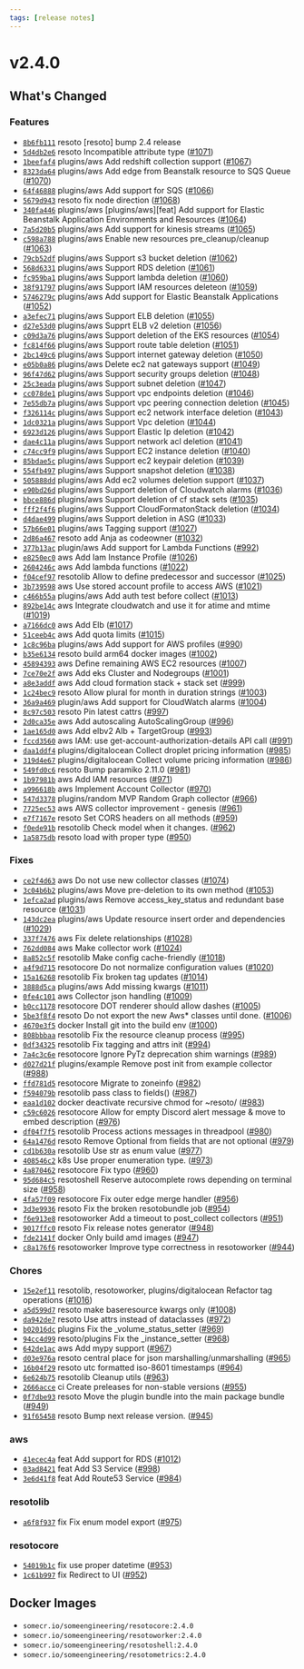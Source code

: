```yaml
---
tags: [release notes]
---
```


# v2.4.0

## What's Changed

### Features

- [`8b6fb111`](https://github.com/someengineering/resoto/commit/8b6fb111) <span class="badge badge--secondary">resoto</span> [resoto] bump 2.4 release
- [`5d4db2e6`](https://github.com/someengineering/resoto/commit/5d4db2e6) <span class="badge badge--secondary">resoto</span> Incompatible attribute type ([#1071](https://github.com/someengineering/resoto/pull/1071))
- [`1beefaf4`](https://github.com/someengineering/resoto/commit/1beefaf4) <span class="badge badge--secondary">plugins/aws</span> Add redshift collection support ([#1067](https://github.com/someengineering/resoto/pull/1067))
- [`8323da64`](https://github.com/someengineering/resoto/commit/8323da64) <span class="badge badge--secondary">plugins/aws</span> Add edge from Beanstalk resource to SQS Queue ([#1070](https://github.com/someengineering/resoto/pull/1070))
- [`64f46888`](https://github.com/someengineering/resoto/commit/64f46888) <span class="badge badge--secondary">plugins/aws</span> Add support for SQS ([#1066](https://github.com/someengineering/resoto/pull/1066))
- [`5679d943`](https://github.com/someengineering/resoto/commit/5679d943) <span class="badge badge--secondary">resoto</span> fix node direction ([#1068](https://github.com/someengineering/resoto/pull/1068))
- [`340fa446`](https://github.com/someengineering/resoto/commit/340fa446) <span class="badge badge--secondary">plugins/aws</span> [plugins/aws][feat] Add support for Elastic Beanstalk Application Environments and Resources ([#1064](https://github.com/someengineering/resoto/pull/1064))
- [`7a5d20b5`](https://github.com/someengineering/resoto/commit/7a5d20b5) <span class="badge badge--secondary">plugins/aws</span> Add support for kinesis streams ([#1065](https://github.com/someengineering/resoto/pull/1065))
- [`c598a788`](https://github.com/someengineering/resoto/commit/c598a788) <span class="badge badge--secondary">plugins/aws</span> Enable new resources pre_cleanup/cleanup ([#1063](https://github.com/someengineering/resoto/pull/1063))
- [`79cb52df`](https://github.com/someengineering/resoto/commit/79cb52df) <span class="badge badge--secondary">plugins/aws</span> Support s3 bucket deletion ([#1062](https://github.com/someengineering/resoto/pull/1062))
- [`568d6331`](https://github.com/someengineering/resoto/commit/568d6331) <span class="badge badge--secondary">plugins/aws</span> Support RDS deletion ([#1061](https://github.com/someengineering/resoto/pull/1061))
- [`fc959ba1`](https://github.com/someengineering/resoto/commit/fc959ba1) <span class="badge badge--secondary">plugins/aws</span> Support lambda deletion ([#1060](https://github.com/someengineering/resoto/pull/1060))
- [`38f91797`](https://github.com/someengineering/resoto/commit/38f91797) <span class="badge badge--secondary">plugins/aws</span> Support IAM resources deleteon ([#1059](https://github.com/someengineering/resoto/pull/1059))
- [`5746279c`](https://github.com/someengineering/resoto/commit/5746279c) <span class="badge badge--secondary">plugins/aws</span> Add support for Elastic Beanstalk Applications ([#1052](https://github.com/someengineering/resoto/pull/1052))
- [`a3efec71`](https://github.com/someengineering/resoto/commit/a3efec71) <span class="badge badge--secondary">plugins/aws</span> Support ELB deletion ([#1055](https://github.com/someengineering/resoto/pull/1055))
- [`d27e53d0`](https://github.com/someengineering/resoto/commit/d27e53d0) <span class="badge badge--secondary">plugins/aws</span> Supprt ELB v2 deletion ([#1056](https://github.com/someengineering/resoto/pull/1056))
- [`c09d3a76`](https://github.com/someengineering/resoto/commit/c09d3a76) <span class="badge badge--secondary">plugins/aws</span> Support deletion of the EKS resources ([#1054](https://github.com/someengineering/resoto/pull/1054))
- [`fc814f66`](https://github.com/someengineering/resoto/commit/fc814f66) <span class="badge badge--secondary">plugins/aws</span> Support route table deletion ([#1051](https://github.com/someengineering/resoto/pull/1051))
- [`2bc149c6`](https://github.com/someengineering/resoto/commit/2bc149c6) <span class="badge badge--secondary">plugins/aws</span> Support internet gateway deletion ([#1050](https://github.com/someengineering/resoto/pull/1050))
- [`e05b0a86`](https://github.com/someengineering/resoto/commit/e05b0a86) <span class="badge badge--secondary">plugins/aws</span> Delete ec2 nat gateways support ([#1049](https://github.com/someengineering/resoto/pull/1049))
- [`96f47d62`](https://github.com/someengineering/resoto/commit/96f47d62) <span class="badge badge--secondary">plugins/aws</span> Support security groups deletion ([#1048](https://github.com/someengineering/resoto/pull/1048))
- [`25c3eada`](https://github.com/someengineering/resoto/commit/25c3eada) <span class="badge badge--secondary">plugins/aws</span> Support subnet deletion ([#1047](https://github.com/someengineering/resoto/pull/1047))
- [`cc078de1`](https://github.com/someengineering/resoto/commit/cc078de1) <span class="badge badge--secondary">plugins/aws</span> Support vpc endpoints deletion ([#1046](https://github.com/someengineering/resoto/pull/1046))
- [`7e55db7a`](https://github.com/someengineering/resoto/commit/7e55db7a) <span class="badge badge--secondary">plugins/aws</span> Support vpc peering connection deletion ([#1045](https://github.com/someengineering/resoto/pull/1045))
- [`f326114c`](https://github.com/someengineering/resoto/commit/f326114c) <span class="badge badge--secondary">plugins/aws</span> Support ec2 network interface deletion ([#1043](https://github.com/someengineering/resoto/pull/1043))
- [`1dc0321a`](https://github.com/someengineering/resoto/commit/1dc0321a) <span class="badge badge--secondary">plugins/aws</span> Support Vpc deletion ([#1044](https://github.com/someengineering/resoto/pull/1044))
- [`6923d126`](https://github.com/someengineering/resoto/commit/6923d126) <span class="badge badge--secondary">plugins/aws</span> Support Elastic Ip deletion ([#1042](https://github.com/someengineering/resoto/pull/1042))
- [`dae4c11a`](https://github.com/someengineering/resoto/commit/dae4c11a) <span class="badge badge--secondary">plugins/aws</span> Support network acl deletion ([#1041](https://github.com/someengineering/resoto/pull/1041))
- [`c74cc9f9`](https://github.com/someengineering/resoto/commit/c74cc9f9) <span class="badge badge--secondary">plugins/aws</span> Support EC2 instance deletion ([#1040](https://github.com/someengineering/resoto/pull/1040))
- [`85bdae5c`](https://github.com/someengineering/resoto/commit/85bdae5c) <span class="badge badge--secondary">plugins/aws</span> Support ec2 keypair deletion ([#1039](https://github.com/someengineering/resoto/pull/1039))
- [`554fb497`](https://github.com/someengineering/resoto/commit/554fb497) <span class="badge badge--secondary">plugins/aws</span> Support snapshot deletion ([#1038](https://github.com/someengineering/resoto/pull/1038))
- [`505888dd`](https://github.com/someengineering/resoto/commit/505888dd) <span class="badge badge--secondary">plugins/aws</span> Add ec2 volumes deletion support ([#1037](https://github.com/someengineering/resoto/pull/1037))
- [`e90bd26d`](https://github.com/someengineering/resoto/commit/e90bd26d) <span class="badge badge--secondary">plugins/aws</span> Support deletion of Cloudwatch alarms ([#1036](https://github.com/someengineering/resoto/pull/1036))
- [`bbce886d`](https://github.com/someengineering/resoto/commit/bbce886d) <span class="badge badge--secondary">plugins/aws</span> Support deletion of cf stack sets ([#1035](https://github.com/someengineering/resoto/pull/1035))
- [`fff2f4f6`](https://github.com/someengineering/resoto/commit/fff2f4f6) <span class="badge badge--secondary">plugins/aws</span> Support CloudFormatonStack deletion ([#1034](https://github.com/someengineering/resoto/pull/1034))
- [`d4dae499`](https://github.com/someengineering/resoto/commit/d4dae499) <span class="badge badge--secondary">plugins/aws</span> Support deletion in ASG ([#1033](https://github.com/someengineering/resoto/pull/1033))
- [`57b66e01`](https://github.com/someengineering/resoto/commit/57b66e01) <span class="badge badge--secondary">plugins/aws</span> Tagging support ([#1027](https://github.com/someengineering/resoto/pull/1027))
- [`2d86a467`](https://github.com/someengineering/resoto/commit/2d86a467) <span class="badge badge--secondary">resoto</span> add Anja as codeowner ([#1032](https://github.com/someengineering/resoto/pull/1032))
- [`377b13ac`](https://github.com/someengineering/resoto/commit/377b13ac) <span class="badge badge--secondary">plugin/aws</span> Add support for Lambda Functions ([#992](https://github.com/someengineering/resoto/pull/992))
- [`e8250ec0`](https://github.com/someengineering/resoto/commit/e8250ec0) <span class="badge badge--secondary">aws</span> Add Iam Instance Profile ([#1026](https://github.com/someengineering/resoto/pull/1026))
- [`2604246c`](https://github.com/someengineering/resoto/commit/2604246c) <span class="badge badge--secondary">aws</span> Add lambda functions ([#1022](https://github.com/someengineering/resoto/pull/1022))
- [`f04cef97`](https://github.com/someengineering/resoto/commit/f04cef97) <span class="badge badge--secondary">resotolib</span> Allow to define predecessor and successor ([#1025](https://github.com/someengineering/resoto/pull/1025))
- [`3b739598`](https://github.com/someengineering/resoto/commit/3b739598) <span class="badge badge--secondary">aws</span> Use stored account profile to access AWS ([#1021](https://github.com/someengineering/resoto/pull/1021))
- [`c466b55a`](https://github.com/someengineering/resoto/commit/c466b55a) <span class="badge badge--secondary">plugins/aws</span> Add auth test before collect ([#1013](https://github.com/someengineering/resoto/pull/1013))
- [`892be14c`](https://github.com/someengineering/resoto/commit/892be14c) <span class="badge badge--secondary">aws</span> Integrate cloudwatch and use it for atime and mtime ([#1019](https://github.com/someengineering/resoto/pull/1019))
- [`a7166dc0`](https://github.com/someengineering/resoto/commit/a7166dc0) <span class="badge badge--secondary">aws</span> Add Elb ([#1017](https://github.com/someengineering/resoto/pull/1017))
- [`51ceeb4c`](https://github.com/someengineering/resoto/commit/51ceeb4c) <span class="badge badge--secondary">aws</span> Add quota limits ([#1015](https://github.com/someengineering/resoto/pull/1015))
- [`1c8c96ba`](https://github.com/someengineering/resoto/commit/1c8c96ba) <span class="badge badge--secondary">plugins/aws</span> Add support for AWS profiles ([#990](https://github.com/someengineering/resoto/pull/990))
- [`b35e6134`](https://github.com/someengineering/resoto/commit/b35e6134) <span class="badge badge--secondary">resoto</span> build arm64 docker images ([#1002](https://github.com/someengineering/resoto/pull/1002))
- [`45894393`](https://github.com/someengineering/resoto/commit/45894393) <span class="badge badge--secondary">aws</span> Define remaining AWS EC2 resources ([#1007](https://github.com/someengineering/resoto/pull/1007))
- [`7ce70e2f`](https://github.com/someengineering/resoto/commit/7ce70e2f) <span class="badge badge--secondary">aws</span> Add eks Cluster and Nodegroups ([#1001](https://github.com/someengineering/resoto/pull/1001))
- [`a8e3addf`](https://github.com/someengineering/resoto/commit/a8e3addf) <span class="badge badge--secondary">aws</span> Add cloud formation stack + stack set ([#999](https://github.com/someengineering/resoto/pull/999))
- [`1c24bec9`](https://github.com/someengineering/resoto/commit/1c24bec9) <span class="badge badge--secondary">resoto</span> Allow plural for month in duration strings ([#1003](https://github.com/someengineering/resoto/pull/1003))
- [`36a9a469`](https://github.com/someengineering/resoto/commit/36a9a469) <span class="badge badge--secondary">plugin/aws</span> Add support for CloudWatch alarms ([#1004](https://github.com/someengineering/resoto/pull/1004))
- [`8c97c503`](https://github.com/someengineering/resoto/commit/8c97c503) <span class="badge badge--secondary">resoto</span> Pin latest cattrs ([#997](https://github.com/someengineering/resoto/pull/997))
- [`2d0ca35e`](https://github.com/someengineering/resoto/commit/2d0ca35e) <span class="badge badge--secondary">aws</span> Add autoscaling AutoScalingGroup ([#996](https://github.com/someengineering/resoto/pull/996))
- [`1ae165d0`](https://github.com/someengineering/resoto/commit/1ae165d0) <span class="badge badge--secondary">aws</span> Add elbv2 Alb + TargetGroup ([#993](https://github.com/someengineering/resoto/pull/993))
- [`fccd3560`](https://github.com/someengineering/resoto/commit/fccd3560) <span class="badge badge--secondary">aws</span> IAM: use get-account-authorization-details API call ([#991](https://github.com/someengineering/resoto/pull/991))
- [`daa1ddf4`](https://github.com/someengineering/resoto/commit/daa1ddf4) <span class="badge badge--secondary">plugins/digitalocean</span> Collect droplet pricing information ([#985](https://github.com/someengineering/resoto/pull/985))
- [`319d4e67`](https://github.com/someengineering/resoto/commit/319d4e67) <span class="badge badge--secondary">plugins/digitalocean</span> Collect volume pricing information ([#986](https://github.com/someengineering/resoto/pull/986))
- [`549fd0c6`](https://github.com/someengineering/resoto/commit/549fd0c6) <span class="badge badge--secondary">resoto</span> Bump paramiko 2.11.0 ([#981](https://github.com/someengineering/resoto/pull/981))
- [`1b97981b`](https://github.com/someengineering/resoto/commit/1b97981b) <span class="badge badge--secondary">aws</span> Add IAM resources ([#971](https://github.com/someengineering/resoto/pull/971))
- [`a996618b`](https://github.com/someengineering/resoto/commit/a996618b) <span class="badge badge--secondary">aws</span> Implement Account Collector ([#970](https://github.com/someengineering/resoto/pull/970))
- [`547d3378`](https://github.com/someengineering/resoto/commit/547d3378) <span class="badge badge--secondary">plugins/random</span> MVP Random Graph collector ([#966](https://github.com/someengineering/resoto/pull/966))
- [`7725ec53`](https://github.com/someengineering/resoto/commit/7725ec53) <span class="badge badge--secondary">aws</span> AWS collector improvement - genesis ([#961](https://github.com/someengineering/resoto/pull/961))
- [`e7f7167e`](https://github.com/someengineering/resoto/commit/e7f7167e) <span class="badge badge--secondary">resoto</span> Set CORS headers on all methods ([#959](https://github.com/someengineering/resoto/pull/959))
- [`f0ede91b`](https://github.com/someengineering/resoto/commit/f0ede91b) <span class="badge badge--secondary">resotolib</span> Check model when it changes. ([#962](https://github.com/someengineering/resoto/pull/962))
- [`1a5875db`](https://github.com/someengineering/resoto/commit/1a5875db) <span class="badge badge--secondary">resoto</span> load with proper type ([#950](https://github.com/someengineering/resoto/pull/950))

### Fixes

- [`ce2f4d63`](https://github.com/someengineering/resoto/commit/ce2f4d63) <span class="badge badge--secondary">aws</span> Do not use new collector classes ([#1074](https://github.com/someengineering/resoto/pull/1074))
- [`3c04b6b2`](https://github.com/someengineering/resoto/commit/3c04b6b2) <span class="badge badge--secondary">plugins/aws</span> Move pre-deletion to its own method ([#1053](https://github.com/someengineering/resoto/pull/1053))
- [`1efca2ad`](https://github.com/someengineering/resoto/commit/1efca2ad) <span class="badge badge--secondary">plugins/aws</span> Remove access_key_status and redundant base resource ([#1031](https://github.com/someengineering/resoto/pull/1031))
- [`143dc2ea`](https://github.com/someengineering/resoto/commit/143dc2ea) <span class="badge badge--secondary">plugins/aws</span> Update resource insert order and dependencies ([#1029](https://github.com/someengineering/resoto/pull/1029))
- [`337f7476`](https://github.com/someengineering/resoto/commit/337f7476) <span class="badge badge--secondary">aws</span> Fix delete relationships ([#1028](https://github.com/someengineering/resoto/pull/1028))
- [`762dd084`](https://github.com/someengineering/resoto/commit/762dd084) <span class="badge badge--secondary">aws</span> Make collector work ([#1024](https://github.com/someengineering/resoto/pull/1024))
- [`8a852c5f`](https://github.com/someengineering/resoto/commit/8a852c5f) <span class="badge badge--secondary">resotolib</span> Make config cache-friendly ([#1018](https://github.com/someengineering/resoto/pull/1018))
- [`a4f9d715`](https://github.com/someengineering/resoto/commit/a4f9d715) <span class="badge badge--secondary">resotocore</span> Do not normalize configuration values ([#1020](https://github.com/someengineering/resoto/pull/1020))
- [`15a16268`](https://github.com/someengineering/resoto/commit/15a16268) <span class="badge badge--secondary">resotolib</span> Fix broken tag updates ([#1014](https://github.com/someengineering/resoto/pull/1014))
- [`3888d5ca`](https://github.com/someengineering/resoto/commit/3888d5ca) <span class="badge badge--secondary">plugins/aws</span> Add missing kwargs ([#1011](https://github.com/someengineering/resoto/pull/1011))
- [`0fe4c101`](https://github.com/someengineering/resoto/commit/0fe4c101) <span class="badge badge--secondary">aws</span> Collector json handling ([#1009](https://github.com/someengineering/resoto/pull/1009))
- [`b0cc1178`](https://github.com/someengineering/resoto/commit/b0cc1178) <span class="badge badge--secondary">resotocore</span> DOT renderer should allow dashes ([#1005](https://github.com/someengineering/resoto/pull/1005))
- [`5be3f8f4`](https://github.com/someengineering/resoto/commit/5be3f8f4) <span class="badge badge--secondary">resoto</span> Do not export the new Aws\* classes until done. ([#1006](https://github.com/someengineering/resoto/pull/1006))
- [`4670e3f5`](https://github.com/someengineering/resoto/commit/4670e3f5) <span class="badge badge--secondary">docker</span> Install git into the build env ([#1000](https://github.com/someengineering/resoto/pull/1000))
- [`808bbbaa`](https://github.com/someengineering/resoto/commit/808bbbaa) <span class="badge badge--secondary">resotolib</span> Fix the resource cleanup process ([#995](https://github.com/someengineering/resoto/pull/995))
- [`0df34325`](https://github.com/someengineering/resoto/commit/0df34325) <span class="badge badge--secondary">resotolib</span> Fix tagging and attrs init ([#994](https://github.com/someengineering/resoto/pull/994))
- [`7a4c3c6e`](https://github.com/someengineering/resoto/commit/7a4c3c6e) <span class="badge badge--secondary">resotocore</span> Ignore PyTz deprecation shim warnings ([#989](https://github.com/someengineering/resoto/pull/989))
- [`d027d21f`](https://github.com/someengineering/resoto/commit/d027d21f) <span class="badge badge--secondary">plugins/example</span> Remove post init from example collector ([#988](https://github.com/someengineering/resoto/pull/988))
- [`ffd781d5`](https://github.com/someengineering/resoto/commit/ffd781d5) <span class="badge badge--secondary">resotocore</span> Migrate to zoneinfo ([#982](https://github.com/someengineering/resoto/pull/982))
- [`f594079b`](https://github.com/someengineering/resoto/commit/f594079b) <span class="badge badge--secondary">resotolib</span> pass class to fields() ([#987](https://github.com/someengineering/resoto/pull/987))
- [`eaa1d102`](https://github.com/someengineering/resoto/commit/eaa1d102) <span class="badge badge--secondary">docker</span> deactivate recursive chmod for ~resoto/ ([#983](https://github.com/someengineering/resoto/pull/983))
- [`c59c6026`](https://github.com/someengineering/resoto/commit/c59c6026) <span class="badge badge--secondary">resotocore</span> Allow for empty Discord alert message & move to embed description ([#976](https://github.com/someengineering/resoto/pull/976))
- [`df04f7f5`](https://github.com/someengineering/resoto/commit/df04f7f5) <span class="badge badge--secondary">resotolib</span> Process actions messages in threadpool ([#980](https://github.com/someengineering/resoto/pull/980))
- [`64a1476d`](https://github.com/someengineering/resoto/commit/64a1476d) <span class="badge badge--secondary">resoto</span> Remove Optional from fields that are not optional ([#979](https://github.com/someengineering/resoto/pull/979))
- [`cd1b630a`](https://github.com/someengineering/resoto/commit/cd1b630a) <span class="badge badge--secondary">resotolib</span> Use str as enum value ([#977](https://github.com/someengineering/resoto/pull/977))
- [`408546c2`](https://github.com/someengineering/resoto/commit/408546c2) <span class="badge badge--secondary">k8s</span> Use proper enumeration type. ([#973](https://github.com/someengineering/resoto/pull/973))
- [`4a870462`](https://github.com/someengineering/resoto/commit/4a870462) <span class="badge badge--secondary">resotocore</span> Fix typo ([#960](https://github.com/someengineering/resoto/pull/960))
- [`95d684c5`](https://github.com/someengineering/resoto/commit/95d684c5) <span class="badge badge--secondary">resotoshell</span> Reserve autocomplete rows depending on terminal size ([#958](https://github.com/someengineering/resoto/pull/958))
- [`4fa57f09`](https://github.com/someengineering/resoto/commit/4fa57f09) <span class="badge badge--secondary">resotocore</span> Fix outer edge merge handler ([#956](https://github.com/someengineering/resoto/pull/956))
- [`3d3e9936`](https://github.com/someengineering/resoto/commit/3d3e9936) <span class="badge badge--secondary">resoto</span> Fix the broken resotobundle job ([#954](https://github.com/someengineering/resoto/pull/954))
- [`f6e913e8`](https://github.com/someengineering/resoto/commit/f6e913e8) <span class="badge badge--secondary">resotoworker</span> Add a timeout to post_collect collectors ([#951](https://github.com/someengineering/resoto/pull/951))
- [`9017ffc0`](https://github.com/someengineering/resoto/commit/9017ffc0) <span class="badge badge--secondary">resoto</span> Fix release notes generator ([#948](https://github.com/someengineering/resoto/pull/948))
- [`fde2141f`](https://github.com/someengineering/resoto/commit/fde2141f) <span class="badge badge--secondary">docker</span> Only build amd images ([#947](https://github.com/someengineering/resoto/pull/947))
- [`c8a176f6`](https://github.com/someengineering/resoto/commit/c8a176f6) <span class="badge badge--secondary">resotoworker</span> Improve type correctness in resotoworker ([#944](https://github.com/someengineering/resoto/pull/944))

### Chores

- [`15e2ef11`](https://github.com/someengineering/resoto/commit/15e2ef11) <span class="badge badge--secondary">resotolib, resotoworker, plugins/digitalocean</span> Refactor tag operations ([#1016](https://github.com/someengineering/resoto/pull/1016))
- [`a5d599d7`](https://github.com/someengineering/resoto/commit/a5d599d7) <span class="badge badge--secondary">resoto</span> make baseresource kwargs only ([#1008](https://github.com/someengineering/resoto/pull/1008))
- [`da942de7`](https://github.com/someengineering/resoto/commit/da942de7) <span class="badge badge--secondary">resoto</span> Use attrs instead of dataclasses ([#972](https://github.com/someengineering/resoto/pull/972))
- [`b02016dc`](https://github.com/someengineering/resoto/commit/b02016dc) <span class="badge badge--secondary">plugins</span> Fix the \_volume_status_setter ([#969](https://github.com/someengineering/resoto/pull/969))
- [`94cc4d99`](https://github.com/someengineering/resoto/commit/94cc4d99) <span class="badge badge--secondary">resoto/plugins</span> Fix the \_instance_setter ([#968](https://github.com/someengineering/resoto/pull/968))
- [`642de1ac`](https://github.com/someengineering/resoto/commit/642de1ac) <span class="badge badge--secondary">aws</span> Add mypy support ([#967](https://github.com/someengineering/resoto/pull/967))
- [`d03e976a`](https://github.com/someengineering/resoto/commit/d03e976a) <span class="badge badge--secondary">resoto</span> central place for json marshalling/unmarshalling ([#965](https://github.com/someengineering/resoto/pull/965))
- [`16b04f29`](https://github.com/someengineering/resoto/commit/16b04f29) <span class="badge badge--secondary">resoto</span> utc formatted iso-8601 timestamps ([#964](https://github.com/someengineering/resoto/pull/964))
- [`6e624b75`](https://github.com/someengineering/resoto/commit/6e624b75) <span class="badge badge--secondary">resotolib</span> Cleanup utils ([#963](https://github.com/someengineering/resoto/pull/963))
- [`2666acce`](https://github.com/someengineering/resoto/commit/2666acce) <span class="badge badge--secondary">ci</span> Create preleases for non-stable versions ([#955](https://github.com/someengineering/resoto/pull/955))
- [`0f7dbe93`](https://github.com/someengineering/resoto/commit/0f7dbe93) <span class="badge badge--secondary">resoto</span> Move the plugin bundle into the main package bundle ([#949](https://github.com/someengineering/resoto/pull/949))
- [`91f65458`](https://github.com/someengineering/resoto/commit/91f65458) <span class="badge badge--secondary">resoto</span> Bump next release version. ([#945](https://github.com/someengineering/resoto/pull/945))

### aws

- [`41ecec4a`](https://github.com/someengineering/resoto/commit/41ecec4a) <span class="badge badge--secondary">feat</span> Add support for RDS ([#1012](https://github.com/someengineering/resoto/pull/1012))
- [`03ad8421`](https://github.com/someengineering/resoto/commit/03ad8421) <span class="badge badge--secondary">feat</span> Add S3 Service ([#998](https://github.com/someengineering/resoto/pull/998))
- [`3e6d41f8`](https://github.com/someengineering/resoto/commit/3e6d41f8) <span class="badge badge--secondary">feat</span> Add Route53 Service ([#984](https://github.com/someengineering/resoto/pull/984))

### resotolib

- [`a6f8f937`](https://github.com/someengineering/resoto/commit/a6f8f937) <span class="badge badge--secondary">fix</span> Fix enum model export ([#975](https://github.com/someengineering/resoto/pull/975))

### resotocore

- [`54019b1c`](https://github.com/someengineering/resoto/commit/54019b1c) <span class="badge badge--secondary">fix</span> use proper datetime ([#953](https://github.com/someengineering/resoto/pull/953))
- [`1c61b997`](https://github.com/someengineering/resoto/commit/1c61b997) <span class="badge badge--secondary">fix</span> Redirect to UI ([#952](https://github.com/someengineering/resoto/pull/952))

<!--truncate-->

## Docker Images

- `somecr.io/someengineering/resotocore:2.4.0`
- `somecr.io/someengineering/resotoworker:2.4.0`
- `somecr.io/someengineering/resotoshell:2.4.0`
- `somecr.io/someengineering/resotometrics:2.4.0`

